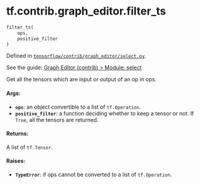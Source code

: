<div itemscope itemtype="http://developers.google.com/ReferenceObject">
<meta itemprop="name" content="tf.contrib.graph_editor.filter_ts" />
</div>

# tf.contrib.graph_editor.filter_ts

``` python
filter_ts(
    ops,
    positive_filter
)
```



Defined in [`tensorflow/contrib/graph_editor/select.py`](https://www.tensorflow.org/code/tensorflow/contrib/graph_editor/select.py).

See the guide: [Graph Editor (contrib) > Module: select](../../../../../api_guides/python/contrib.graph_editor.md#Module_select)

Get all the tensors which are input or output of an op in ops.

#### Args:

* <b>`ops`</b>: an object convertible to a list of `tf.Operation`.
* <b>`positive_filter`</b>: a function deciding whether to keep a tensor or not.
    If `True`, all the tensors are returned.

#### Returns:

A list of `tf.Tensor`.

#### Raises:

* <b>`TypeError`</b>: if ops cannot be converted to a list of `tf.Operation`.